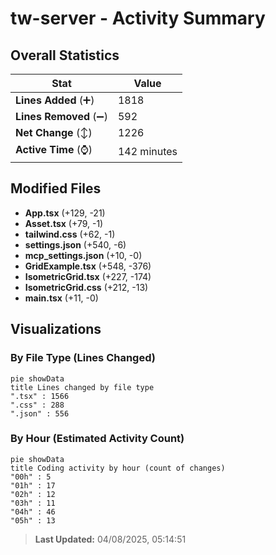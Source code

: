 # tw-server - Activity Summary 

## Overall Statistics

| Stat                   | Value                                                             |
| ---------------------- | ----------------------------------------------------------------- |
| **Lines Added** (➕)   | 1818                                          |
| **Lines Removed** (➖) | 592                                        |
| **Net Change** (↕)    | 1226                |
| **Active Time** (⌚)   | 142 minutes |


## Modified Files
- **App.tsx** (+129, -21)
- **Asset.tsx** (+79, -1)
- **tailwind.css** (+62, -1)
- **settings.json** (+540, -6)
- **mcp_settings.json** (+10, -0)
- **GridExample.tsx** (+548, -376)
- **IsometricGrid.tsx** (+227, -174)
- **IsometricGrid.css** (+212, -13)
- **main.tsx** (+11, -0)

## Visualizations

### By File Type (Lines Changed)

```mermaid
pie showData
title Lines changed by file type
".tsx" : 1566
".css" : 288
".json" : 556
```

### By Hour (Estimated Activity Count)

```mermaid
pie showData
title Coding activity by hour (count of changes)
"00h" : 5
"01h" : 17
"02h" : 12
"03h" : 11
"04h" : 46
"05h" : 13
```


> **Last Updated:** 04/08/2025, 05:14:51